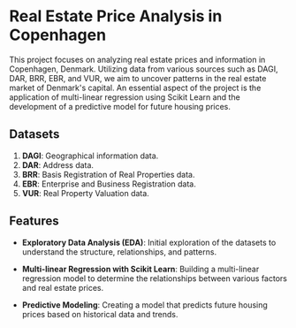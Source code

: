 # Real Estate Price Analysis in Copenhagen

This project focuses on analyzing real estate prices and information in Copenhagen, Denmark. Utilizing data from various sources such as DAGI, DAR, BRR, EBR, and VUR, we aim to uncover patterns in the real estate market of Denmark's capital. An essential aspect of the project is the application of multi-linear regression using Scikit Learn and the development of a predictive model for future housing prices.

## Datasets

1. **DAGI**: Geographical information data.
2. **DAR**: Address data.
3. **BRR**: Basis Registration of Real Properties data.
4. **EBR**: Enterprise and Business Registration data.
5. **VUR**: Real Property Valuation data.

## Features

- **Exploratory Data Analysis (EDA)**: Initial exploration of the datasets to understand the structure, relationships, and patterns.
  
- **Multi-linear Regression with Scikit Learn**: Building a multi-linear regression model to determine the relationships between various factors and real estate prices.
  
- **Predictive Modeling**: Creating a model that predicts future housing prices based on historical data and trends.
